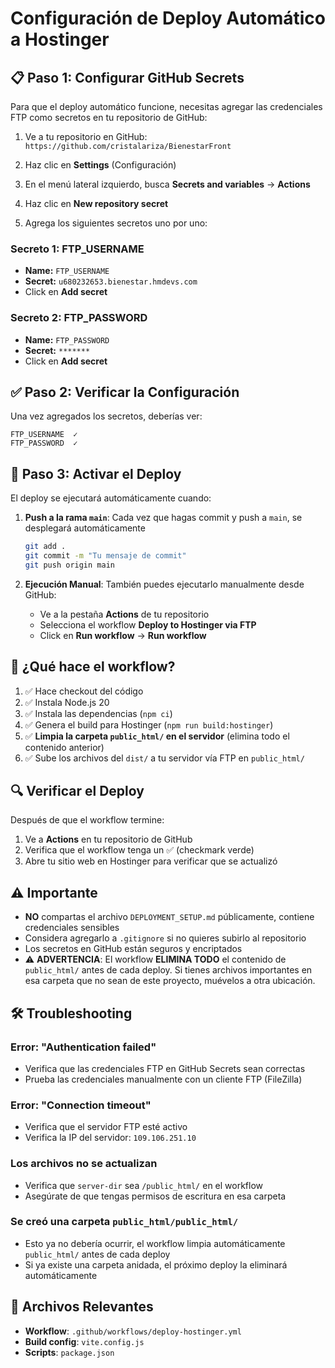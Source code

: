 # Configuración de Deploy Automático a Hostinger

## 📋 Paso 1: Configurar GitHub Secrets

Para que el deploy automático funcione, necesitas agregar las credenciales FTP como secretos en tu repositorio de GitHub:

1. Ve a tu repositorio en GitHub: `https://github.com/cristalariza/BienestarFront`

2. Haz clic en **Settings** (Configuración)

3. En el menú lateral izquierdo, busca **Secrets and variables** → **Actions**

4. Haz clic en **New repository secret**

5. Agrega los siguientes secretos uno por uno:

### Secreto 1: FTP_USERNAME
- **Name:** `FTP_USERNAME`
- **Secret:** `u680232653.bienestar.hmdevs.com`
- Click en **Add secret**

### Secreto 2: FTP_PASSWORD
- **Name:** `FTP_PASSWORD`
- **Secret:** `*******`
- Click en **Add secret**

## ✅ Paso 2: Verificar la Configuración

Una vez agregados los secretos, deberías ver:

```
FTP_USERNAME  ✓
FTP_PASSWORD  ✓
```

## 🚀 Paso 3: Activar el Deploy

El deploy se ejecutará automáticamente cuando:

1. **Push a la rama `main`**: Cada vez que hagas commit y push a `main`, se desplegará automáticamente
   ```bash
   git add .
   git commit -m "Tu mensaje de commit"
   git push origin main
   ```

2. **Ejecución Manual**: También puedes ejecutarlo manualmente desde GitHub:
   - Ve a la pestaña **Actions** de tu repositorio
   - Selecciona el workflow **Deploy to Hostinger via FTP**
   - Click en **Run workflow** → **Run workflow**

## 📂 ¿Qué hace el workflow?

1. ✅ Hace checkout del código
2. ✅ Instala Node.js 20
3. ✅ Instala las dependencias (`npm ci`)
4. ✅ Genera el build para Hostinger (`npm run build:hostinger`)
5. ✅ **Limpia la carpeta `public_html/` en el servidor** (elimina todo el contenido anterior)
6. ✅ Sube los archivos del `dist/` a tu servidor vía FTP en `public_html/`

## 🔍 Verificar el Deploy

Después de que el workflow termine:

1. Ve a **Actions** en tu repositorio de GitHub
2. Verifica que el workflow tenga un ✅ (checkmark verde)
3. Abre tu sitio web en Hostinger para verificar que se actualizó

## ⚠️ Importante

- **NO** compartas el archivo `DEPLOYMENT_SETUP.md` públicamente, contiene credenciales sensibles
- Considera agregarlo a `.gitignore` si no quieres subirlo al repositorio
- Los secretos en GitHub están seguros y encriptados
- ⚠️ **ADVERTENCIA**: El workflow **ELIMINA TODO** el contenido de `public_html/` antes de cada deploy. Si tienes archivos importantes en esa carpeta que no sean de este proyecto, muévelos a otra ubicación.

## 🛠️ Troubleshooting

### Error: "Authentication failed"
- Verifica que las credenciales FTP en GitHub Secrets sean correctas
- Prueba las credenciales manualmente con un cliente FTP (FileZilla)

### Error: "Connection timeout"
- Verifica que el servidor FTP esté activo
- Verifica la IP del servidor: `109.106.251.10`

### Los archivos no se actualizan
- Verifica que `server-dir` sea `/public_html/` en el workflow
- Asegúrate de que tengas permisos de escritura en esa carpeta

### Se creó una carpeta `public_html/public_html/`
- Esto ya no debería ocurrir, el workflow limpia automáticamente `public_html/` antes de cada deploy
- Si ya existe una carpeta anidada, el próximo deploy la eliminará automáticamente

## 📝 Archivos Relevantes

- **Workflow**: `.github/workflows/deploy-hostinger.yml`
- **Build config**: `vite.config.js`
- **Scripts**: `package.json`
